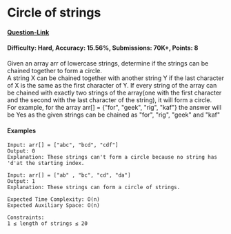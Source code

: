 # Circle of strings
#### [Question-Link](https://www.geeksforgeeks.org/problems/circle-of-strings4530/1)
#### Difficulty: Hard, Accuracy: 15.56%, Submissions: 70K+, Points: 8

Given an array arr of lowercase strings, determine if the strings can be chained together to form a circle.<br>
A string X can be chained together with another string Y if the last character of X is the same as the first character of Y. If every string of the array can be chained with exactly two strings of the array(one with the first character and the second with the last character of the string), it will form a circle.
<br>
For example, for the array arr[] = {"for", "geek", "rig", "kaf"} the answer will be Yes as the given strings can be chained as "for", "rig", "geek" and "kaf"

#### Examples
```
Input: arr[] = ["abc", "bcd", "cdf"]
Output: 0
Explanation: These strings can't form a circle because no string has 'd'at the starting index.
```
```
Input: arr[] = ["ab" , "bc", "cd", "da"]
Output: 1
Explanation: These strings can form a circle of strings.
```
```
Expected Time Complexity: O(n)
Expected Auxiliary Space: O(n)

Constraints: 
1 ≤ length of strings ≤ 20
```

